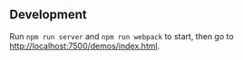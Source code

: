 

## Development


Run `npm run server` and `npm run webpack` to start, then go to [http://localhost:7500/demos/index.html](http://localhost:7500/demos/index.html).

